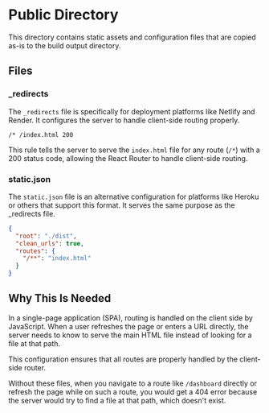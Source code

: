 # Public Directory

This directory contains static assets and configuration files that are copied as-is to the build output directory.

## Files

### _redirects

The `_redirects` file is specifically for deployment platforms like Netlify and Render. It configures the server to handle client-side routing properly.

```
/* /index.html 200
```

This rule tells the server to serve the `index.html` file for any route (`/*`) with a 200 status code, allowing the React Router to handle client-side routing.

### static.json

The `static.json` file is an alternative configuration for platforms like Heroku or others that support this format. It serves the same purpose as the _redirects file.

```json
{
  "root": "./dist",
  "clean_urls": true,
  "routes": {
    "/**": "index.html"
  }
}
```

## Why This Is Needed

In a single-page application (SPA), routing is handled on the client side by JavaScript. When a user refreshes the page or enters a URL directly, the server needs to know to serve the main HTML file instead of looking for a file at that path.

This configuration ensures that all routes are properly handled by the client-side router.

Without these files, when you navigate to a route like `/dashboard` directly or refresh the page while on such a route, you would get a 404 error because the server would try to find a file at that path, which doesn't exist.
